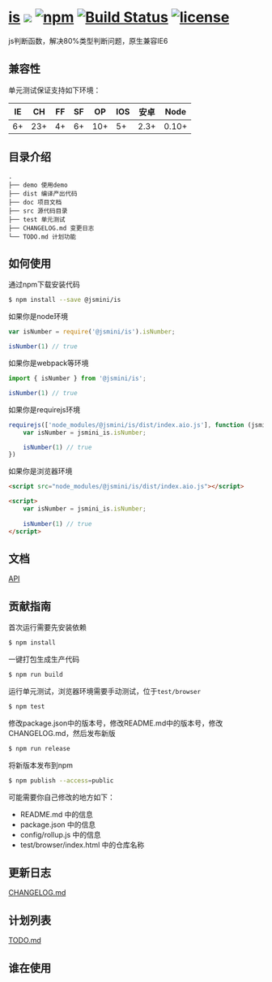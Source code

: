# [is](https://github.com/yanhaijing/is) [![](https://img.shields.io/badge/Powered%20by-jslib%20base-brightgreen.svg)](https://github.com/yanhaijing/jslib-base) [![npm](https://img.shields.io/badge/npm-0.7.0-orange.svg)](https://www.npmjs.com/package/@jsmini/is) [![Build Status](https://travis-ci.org/jsmini/is.svg?branch=master)](https://travis-ci.org/jsmini/is) [![license](https://img.shields.io/badge/license-MIT-blue.svg)](https://github.com/jsmini/is/blob/master/LICENSE)
js判断函数，解决80%类型判断问题，原生兼容IE6 

## 兼容性
单元测试保证支持如下环境：

| IE   | CH   | FF   | SF   | OP   | IOS  | 安卓   | Node  |
| ---- | ---- | ---- | ---- | ---- | ---- | ---- | ----- |
| 6+   | 23+  | 4+   | 6+   | 10+  | 5+   | 2.3+ | 0.10+ |

## 目录介绍

```
.
├── demo 使用demo
├── dist 编译产出代码
├── doc 项目文档
├── src 源代码目录
├── test 单元测试
├── CHANGELOG.md 变更日志
└── TODO.md 计划功能
```

## 如何使用
通过npm下载安装代码

```bash
$ npm install --save @jsmini/is
```

如果你是node环境

```js
var isNumber = require('@jsmini/is').isNumber;

isNumber(1) // true
```

如果你是webpack等环境

```js
import { isNumber } from '@jsmini/is';

isNumber(1) // true
```

如果你是requirejs环境

```js
requirejs(['node_modules/@jsmini/is/dist/index.aio.js'], function (jsmini_is) {
    var isNumber = jsmini_is.isNumber;

    isNumber(1) // true
})
```

如果你是浏览器环境

```html
<script src="node_modules/@jsmini/is/dist/index.aio.js"></script>

<script>
    var isNumber = jsmini_is.isNumber;
    
    isNumber(1) // true
</script>
```

## 文档
[API](https://github.com/jsmini/is/blob/master/doc/api.md)

## 贡献指南
首次运行需要先安装依赖

```bash
$ npm install
```

一键打包生成生产代码

```bash
$ npm run build
```

运行单元测试，浏览器环境需要手动测试，位于`test/browser`

```bash
$ npm test
```

修改package.json中的版本号，修改README.md中的版本号，修改CHANGELOG.md，然后发布新版

```bash
$ npm run release
```

将新版本发布到npm

```bash
$ npm publish --access=public
```

可能需要你自己修改的地方如下：

- README.md 中的信息
- package.json 中的信息
- config/rollup.js 中的信息
- test/browser/index.html 中的仓库名称

## 更新日志
[CHANGELOG.md](https://github.com/jsmini/is/blob/master/CHANGELOG.md)

## 计划列表
[TODO.md](https://github.com/jsmini/is/blob/master/TODO.md)

## 谁在使用
